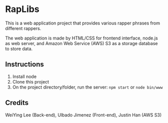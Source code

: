 # RapLibs
This is a web application project that provides various rapper phrases from different rappers.

The web application is made by HTML/CSS for frontend interface, node.js as web server, and Amazon Web Service (AWS) S3 as a storage database to store data.

## Instructions
1. Install node
2. Clone this project
3. On the project directory/folder, run the server: `npm start` or `node bin/www`

## Credits
WeiYing Lee (Back-end),
Ulbado Jimenez (Front-end),
Justin Han (AWS S3)

